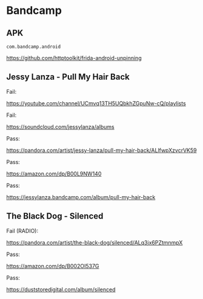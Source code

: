 # Bandcamp

## APK

~~~
com.bandcamp.android
~~~

https://github.com/httptoolkit/frida-android-unpinning

## Jessy Lanza - Pull My Hair Back

Fail:

https://youtube.com/channel/UCmvq13TH5UQbkhZGpuNw-cQ/playlists

Fail:

https://soundcloud.com/jessylanza/albums

Pass:

https://pandora.com/artist/jessy-lanza/pull-my-hair-back/ALlfwpXzvcrVK59

Pass:

https://amazon.com/dp/B00L9NW140

Pass:

https://jessylanza.bandcamp.com/album/pull-my-hair-back

## The Black Dog - Silenced

Fail (RADIO):

https://pandora.com/artist/the-black-dog/silenced/ALq3jx6PZtmnmpX

Pass:

https://amazon.com/dp/B002OI537G

Pass:

https://duststoredigital.com/album/silenced
